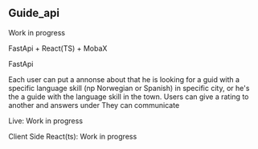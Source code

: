 ## Guide_api

Work in progress

FastApi + React(TS) + MobaX <br>

FastApi <br>

Each user can put a annonse about that he is looking for a guid with a specific language skill (np Norwegian or Spanish)
in specific city, or he's  the a guide with the language skill in the town.
Users can give a rating to another and answers under 
They can communicate 

Live: Work in progress

Client Side React(ts): Work in progress
